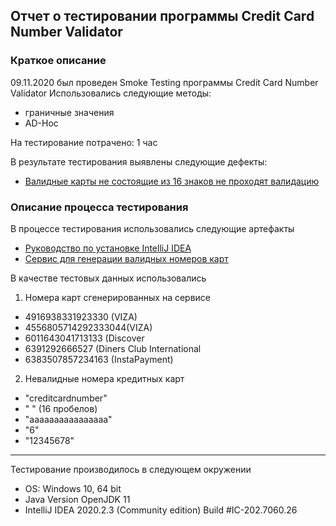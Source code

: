 ## Отчет о тестировании программы Credit Card Number Validator

### Краткое описание

09.11.2020 был проведен Smoke Testing программы Credit Card Number Validator
Использовались следующие методы:
* граничные значения
* AD-Hoc

На тестирование потрачено: 1 час

В результате тестирования выявлены следующие дефекты:
* [Валидные карты не состоящие из 16 знаков не проходят валидацию](https://github.com/DariaPap/Java-Ex1.2/issues/1)

### Описание процесса тестирования

В процессе тестирования использовались следующие артефакты
* [Руководство по установке IntelliJ IDEA](https://github.com/netology-code/javaqa-homeworks/blob/master/intro/idea.md)
* [Сервис для генерации  валидных номеров карт](https://www.freeformatter.com/credit-card-number-generator-validator.html)

В качестве тестовых данных использовались
1. Номера карт сгенерированных на сервисе
* 4916938331923330 (VIZA)
* 4556805714292333044(VIZA)
* 6011643041713133 (Discover
* 6391292666527 (Diners Club International
* 6383507857234163 (InstaPayment)

2. Невалидные номера кредитных карт
* "creditcardnumber"
* "                " (16 пробелов)
*  "aaaaaaaaaaaaaaaa"
* "6"
* "12345678"

___________

Тестирование производилось в следующем окружении
* OS: Windows 10, 64 bit 
* Java Version OpenJDK 11
* IntelliJ IDEA 2020.2.3 (Community edition) Build #IC-202.7060.26